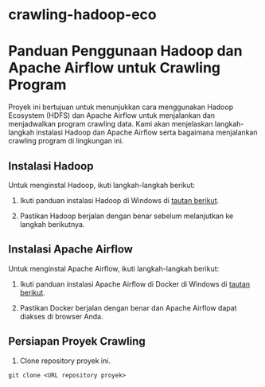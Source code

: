# crawling-hadoop-eco

# Panduan Penggunaan Hadoop dan Apache Airflow untuk Crawling Program

Proyek ini bertujuan untuk menunjukkan cara menggunakan Hadoop Ecosystem (HDFS) dan Apache Airflow untuk menjalankan dan menjadwalkan program crawling data. Kami akan menjelaskan langkah-langkah instalasi Hadoop dan Apache Airflow serta bagaimana menjalankan crawling program di lingkungan ini.

## Instalasi Hadoop

Untuk menginstal Hadoop, ikuti langkah-langkah berikut:

1. Ikuti panduan instalasi Hadoop di Windows di [tautan berikut](https://medium.com/republic-of-coders-india/guide-to-install-and-run-hadoop-on-windows-a0b64fe447b6).

2. Pastikan Hadoop berjalan dengan benar sebelum melanjutkan ke langkah berikutnya.

## Instalasi Apache Airflow

Untuk menginstal Apache Airflow, ikuti langkah-langkah berikut:

1. Ikuti panduan instalasi Apache Airflow di Docker di Windows di [tautan berikut](https://medium.com/@garc1a0scar/how-to-start-with-apache-airflow-in-docker-windows-902674ad1bbe).

2. Pastikan Docker berjalan dengan benar dan Apache Airflow dapat diakses di browser Anda.

## Persiapan Proyek Crawling

1. Clone repository proyek ini.

```shell
git clone <URL repository proyek>
